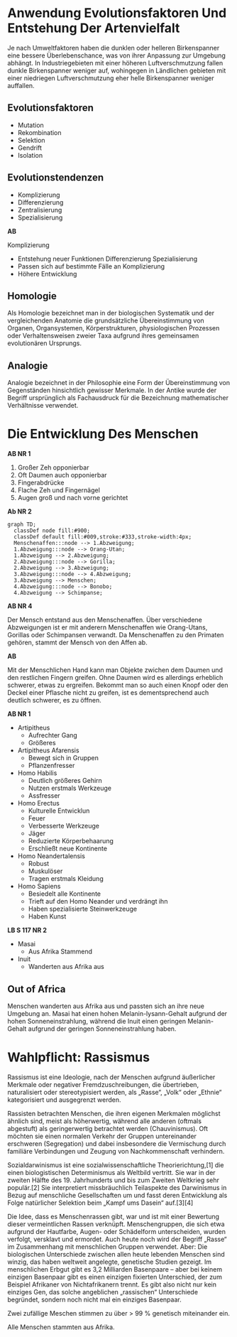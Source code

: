 # Anwendung Evolutionsfaktoren Und Entstehung Der Artenvielfalt

Je nach Umweltfaktoren haben die dunklen oder helleren Birkenspanner eine bessere Überlebenschance, was von ihrer Anpassung zur Umgebung abhängt. In Industriegebieten mit einer höheren Luftverschmutzung fallen dunkle Birkenspanner weniger auf, wohingegen in Ländlichen gebieten mit einer niedriegen Luftverschmutzung eher helle Birkenspanner weniger auffallen.

## Evolutionsfaktoren

- Mutation
- Rekombination
- Selektion
- Gendrift
- Isolation

## Evolutionstendenzen

- Komplizierung
- Differenzierung
- Zentralisierung
- Spezialisierung

**AB**

Komplizierung
- Entstehung neuer Funktionen
Differenzierung
Spezialisierung
- Passen sich auf bestimmte Fälle an
Komplizierung
- Höhere Entwicklung

## Homologie

Als Homologie bezeichnet man in der biologischen Systematik und der vergleichenden Anatomie die grundsätzliche Übereinstimmung von Organen, Organsystemen, Körperstrukturen, physiologischen Prozessen oder Verhaltensweisen zweier Taxa aufgrund ihres gemeinsamen evolutionären Ursprungs.

## Analogie

Analogie bezeichnet in der Philosophie eine Form der Übereinstimmung von Gegenständen hinsichtlich gewisser Merkmale. In der Antike wurde der Begriff ursprünglich als Fachausdruck für die Bezeichnung mathematischer Verhältnisse verwendet.

# Die Entwicklung Des Menschen

**AB NR 1**

1. Großer Zeh opponierbar
1. Oft Daumen auch opponierbar
1. Fingerabdrücke
1. Flache Zeh und Fingernägel
1. Augen groß und nach vorne gerichtet

**Ab NR 2**

```mermaid
graph TD;
  classDef node fill:#900;
  classDef default fill:#009,stroke:#333,stroke-width:4px;
  Menschenaffen:::node --> 1.Abzweigung;
  1.Abzweigung:::node --> Orang-Utan;
  1.Abzweigung --> 2.Abzweigung;
  2.Abzweigung:::node --> Gorilla;
  2.Abzweigung --> 3.Abzweigung;
  3.Abzweigung:::node --> 4.Abzweigung;
  3.Abzweigung --> Menschen;
  4.Abzweigung:::node --> Bonobo;
  4.Abzweigung --> Schimpanse;
```

**AB NR 4**

Der Mensch entstand aus den Menschenaffen. Über verschiedene Abzweigungen ist er mit anderern Menschenaffen wie Orang-Utans, Gorillas oder Schimpansen verwandt. Da Menschenaffen zu den Primaten gehören, stammt der Mensch von den Affen ab.

**AB**

Mit der Menschlichen Hand kann man Objekte zwichen dem Daumen und den restlichen Fingern greifen. Ohne Daumen wird es allerdings erheblich schwerer, etwas zu ergreifen. Bekommt man so auch einen Knopf oder den Deckel einer Pflasche nicht zu greifen, ist es dementsprechend auch deutlich schwerer, es zu öffnen.

**AB NR 1**

- Artipitheus
	- Aufrechter Gang
	- Größeres
- Artipitheus Afarensis
	- Bewegt sich in Gruppen
	- Pflanzenfresser
- Homo Habilis
	- Deutlich größeres Gehirn
	- Nutzen erstmals Werkzeuge
	- Assfresser
- Homo Erectus
	- Kulturelle Entwicklun
	- Feuer
	- Verbesserte Werkzeuge
	- Jäger
	- Reduzierte Körperbehaarung
	- Erschließt neue Kontinente
- Homo Neandertalensis
	- Robust
	- Muskulöser
	- Tragen erstmals Kleidung
- Homo Sapiens
	- Besiedelt alle Kontinente
	- Trieft auf den Homo Neander und verdrängt ihn
	- Haben spezialisierte Steinwerkzeuge
	- Haben Kunst
	
**LB S 117 NR 2**

* Masai
  * Aus Afrika Stammend
* Inuit
  * Wanderten aus Afrika aus

## Out of Africa

Menschen wanderten aus Afrika aus und passten sich an ihre neue Umgebung an. Masai hat einen hohen Melanin-lysann-Gehalt aufgrund der hohen Sonneneinstrahlung, während die Inuit einen geringen Melanin-Gehalt aufgrund der geringen Sonneneinstrahlung haben.

# Wahlpflicht: Rassismus

Rassismus ist eine Ideologie, nach der Menschen aufgrund äußerlicher Merkmale oder negativer Fremdzuschreibungen, die übertrieben, naturalisiert oder stereotypisiert werden, als „Rasse“, „Volk“ oder „Ethnie“ kategorisiert und ausgegrenzt werden.

Rassisten betrachten Menschen, die ihren eigenen Merkmalen möglichst ähnlich sind, meist als höherwertig, während alle anderen (oftmals abgestuft) als geringerwertig betrachtet werden (Chauvinismus). Oft möchten sie einen normalen Verkehr der Gruppen untereinander erschweren (Segregation) und dabei insbesondere die Vermischung durch familiäre Verbindungen und Zeugung von Nachkommenschaft verhindern.

Sozialdarwinismus ist eine sozialwissenschaftliche Theorierichtung,[1] die einen biologistischen Determinismus als Weltbild vertritt. Sie war in der zweiten Hälfte des 19. Jahrhunderts und bis zum Zweiten Weltkrieg sehr populär.[2] Sie interpretiert missbräuchlich Teilaspekte des Darwinismus in Bezug auf menschliche Gesellschaften um und fasst deren Entwicklung als Folge natürlicher Selektion beim „Kampf ums Dasein“ auf.[3][4] 

Die Idee, dass es Menschenrassen gibt, war und ist mit einer Bewertung dieser vermeintlichen Rassen verknüpft. Menschengruppen, die sich etwa aufgrund der Hautfarbe, Augen- oder Schädelform unterscheiden, wurden verfolgt, versklavt und ermordet. Auch heute noch wird der Begriff „Rasse“ im Zusammenhang mit menschlichen Gruppen verwendet. Aber: Die biologischen Unterschiede zwischen allen heute lebenden Menschen sind winzig, das haben weltweit angelegte, genetische Studien gezeigt.
Im menschlichen Erbgut gibt es 3,2 Milliarden Basenpaare – aber bei keinem einzigen Basenpaar gibt es einen einzigen fixierten Unterschied, der zum Beispiel Afrikaner von Nichtafrikanern trennt. Es gibt also nicht nur kein einziges Gen, das solche angeblichen „rassischen“ Unterschiede begründet, sondern noch nicht mal ein einziges Basenpaar.

Zwei zufällige Meschen stimmen zu über > 99 % genetisch miteinander ein.

Alle Menschen stammten aus Afrika.
